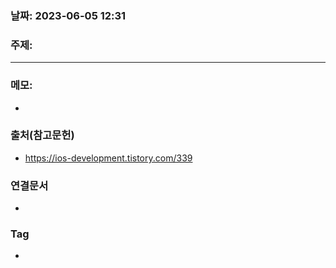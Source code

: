 ### 날짜: 2023-06-05 12:31

### 주제: 
---
### 메모: 
- 

### 출처(참고문헌) 
- https://ios-development.tistory.com/339

### 연결문서 
- 

### Tag
- 